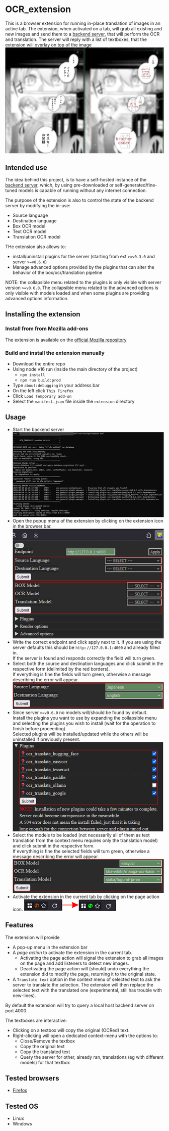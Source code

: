 # OCR_extension

This is a browser extension for running in-place translation of images in an active tab.
The extension, when activated on a tab, will grab all existing and new images and send them to a [backend server](https://github.com/Crivella/ocr_translate), that will perform the OCR and translation.
The server will reply with a list of textboxes, that the extension will overlay on top of the image
![Sample](images/Sample.png)

## Intended use

The idea behind this project, is to have a self-hosted instance of the [backend server](https://github.com/Crivella/ocr_translate), which, by using pre-downloaded or self-generated/fine-tuned models is capable of running without any internet connection.

The purpose of the extension is also to control the state of the backend server by modifying the in-use:

- Source language
- Destination language
- Box OCR model
- Text OCR model
- Translation OCR model

THe extension also allows to:

- install/uninstall plugins for the server (starting from ext `>=v0.3.0` and server `>=v0.6.0`)
- Manage advanced options provided by the plugins that can alter the behavior of the box/ocr/translation pipeline

NOTE: the collapsible menu related to the plugins is only visible with server version `>=v0.6.0`.
The collapsible menu related to the advanced options is only visible with models loaded and when some plugins are providing advanced options information.

## Installing the extension

### Install from from Mozilla add-ons

The extension is available on the [official Mozilla repository](https://addons.mozilla.org/addon/ocr_extension/)

### Build and install the extension manually

- Download the entire repo
- Using node v16 run (inside the main directory of the project)
  - `npm install`
  - `npm run build:prod`
- Type `about:debugging` in your address bar
- On the left click `This Firefox`
- Click `Load Temporary add-on`
- Select the `manifest.json` file inside the `extension` directory

## Usage

- Start the backend server
  ![server](images/server.png)
- Open the popup menu of the extension by clicking on the extension icon in the browser bar.
![popup](images/popup.png)
- Write the correct endpoint and click apply next to it.
  If you are using the server defaults this should be `http://127.0.0.1:4000` and already filled in.\
  If the server is found and responds correctly the field will turn green.
- Select both the source and destination languages and click submit in the respective form (delimited by the red borders).\
  If everything is fine the fields will turn green, otherwise a message describing the error will appear.
  ![popup_languages](images/popup_languages.png)
- Since server `>=v0.6.0` no models will/should be found by default.\
  Install the plugins you want to use by expanding the collapsible menu and selecting the plugins you wish to install (wait for the operation to finish before proceeding).\
  Selected plugins will be installed/updated while the others will be uninstalled if previously present.
  ![popup_plugins](images/popup_plugins.png)
- Select the models to be loaded (not necessarily all of them as text translation from the context menu requires only the translation model) and click submit in the respective form.\
  If everything is fine the selected fields will turn green, otherwise a message describing the error will appear.
  ![popup_models](images/popup_models.png)
- Activate the extension in the current tab by clicking on the page action icon.
  ![page-action](images/page-action.png)

## Features

The extension will provide

- A pop-up menu in the extension bar 
- A *page action* to activate the extension in the current tab.
  - Activating the page action will signal the extension to grab all images on the page and add listeners to detect new images.
  - Deactivating the page action will (should) undo everything the extension did to modify the page, returning it to the original state.
- A `Translate text` option in the context menu of selected text to ask the server to translate the selection. The extension will then replace the selected text with the translated one (experimental, still has trouble with new-lines).

By default the extension will try to query a local host backend server on port 4000.

The textboxes are interactive:

- Clicking on a textbox will copy the original (OCRed) text.
- Right-clicking will open a dedicated context-menu with the options to:
  - Close/Remove the textbox
  - Copy the original text
  - Copy the translated text
  - Query the server for other, already ran, translations (eg with different models) for that textbox

## Tested browsers

- [Firefox](https://www.mozilla.org/en-US/firefox/new/)

## Tested OS

- Linux
- Windows